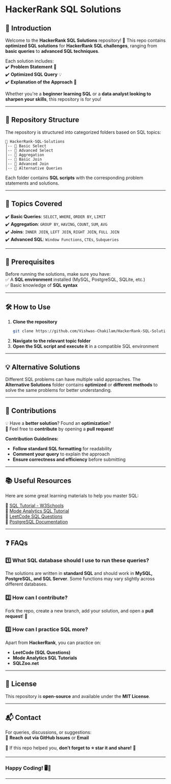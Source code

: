 # **HackerRank SQL Solutions**  

## 📌 Introduction  
Welcome to the **HackerRank SQL Solutions** repository! 🚀 This repo contains **optimized SQL solutions** for **HackerRank SQL challenges**, ranging from **basic queries** to **advanced SQL techniques**.  

Each solution includes:  
✔️ **Problem Statement** 📜  
✔️ **Optimized SQL Query** 💡  
✔️ **Explanation of the Approach** 📝  

Whether you're a **beginner learning SQL** or a **data analyst looking to sharpen your skills**, this repository is for you!  

---

## 📂 Repository Structure  
The repository is structured into categorized folders based on SQL topics:  

```
📂 HackerRank-SQL-Solutions
│-- 📂 Basic Select
│-- 📂 Advanced Select
│-- 📂 Aggregation
│-- 📂 Basic Join
│-- 📂 Advanced Join
│-- 📂 Alternative Queries

```
Each folder contains **SQL scripts** with the corresponding problem statements and solutions.  

---

## 🚀 Topics Covered  
✔️ **Basic Queries**: `SELECT`, `WHERE`, `ORDER BY`, `LIMIT`  
✔️ **Aggregation**: `GROUP BY`, `HAVING`, `COUNT`, `SUM`, `AVG`  
✔️ **Joins**: `INNER JOIN`, `LEFT JOIN`, `RIGHT JOIN`, `FULL JOIN`  
✔️ **Advanced SQL**: `Window Functions`, `CTEs`, `Subqueries`  

---

## 🔧 Prerequisites  
Before running the solutions, make sure you have:  
✅ A **SQL environment** installed (MySQL, PostgreSQL, SQLite, etc.)  
✅ Basic knowledge of **SQL syntax**  

---

## 🛠️ How to Use  
1. **Clone the repository**  
   ```bash
   git clone https://github.com/Vishwas-Chakilam/HackerRank-SQL-Solutions.git
   ```
2. **Navigate to the relevant topic folder**  
3. **Open the SQL script and execute it** in a compatible SQL environment  

---

## 💡 Alternative Solutions  
Different SQL problems can have multiple valid approaches. The **Alternative Solutions** folder contains **optimized** or **different methods** to solve the same problems for better understanding.  

---

## 🤝 Contributions  
💡 Have a **better solution**? Found an **optimization**?  
📌 Feel free to **contribute** by opening a **pull request**!  

**Contribution Guidelines:**  
- **Follow standard SQL formatting** for readability  
- **Comment your query** to explain the approach  
- **Ensure correctness and efficiency** before submitting  

---

## 📚 Useful Resources  
Here are some great learning materials to help you master SQL:  

📌 [SQL Tutorial - W3Schools](https://www.w3schools.com/sql/)  
📌 [Mode Analytics SQL Tutorial](https://mode.com/sql-tutorial/)  
📌 [LeetCode SQL Questions](https://leetcode.com/problemset/database/)  
📌 [PostgreSQL Documentation](https://www.postgresql.org/docs/)  

---

## ❓ FAQs  

### 1️⃣ What SQL database should I use to run these queries?  
The solutions are written in **standard SQL** and should work in **MySQL, PostgreSQL, and SQL Server**. Some functions may vary slightly across different databases.  

### 2️⃣ How can I contribute?  
Fork the repo, create a new branch, add your solution, and open a **pull request**! 🎉  

### 3️⃣ How can I practice SQL more?  
Apart from **HackerRank**, you can practice on:  
- **LeetCode (SQL Questions)**  
- **Mode Analytics SQL Tutorials**  
- **SQLZoo.net**  

---

## 📜 License  
This repository is **open-source** and available under the **MIT License**.  

---

## 📬 Contact  
For queries, discussions, or suggestions:  
📧 **Reach out via GitHub Issues** or **Email**  

📌 If this repo helped you, **don’t forget to ⭐ star it and share!** 🚀  

---

### **Happy Coding! 🖥️🎯**  

---
